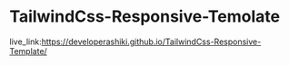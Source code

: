# TailwindCss-Responsive-Temolate
live_link:https://developerashiki.github.io/TailwindCss-Responsive-Template/
